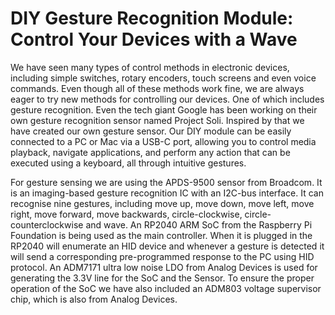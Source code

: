# DIY Gesture Recognition Module: Control Your Devices with a Wave
We have seen many types of control methods in electronic devices, including simple switches, rotary encoders, touch screens and even voice commands. Even though all of these methods work fine, we are always eager to try new methods for controlling our devices. One of which includes gesture recognition. Even the tech giant Google has been working on their own gesture recognition sensor named Project Soli. Inspired by that we have created our own gesture sensor. Our DIY module can be easily connected to a PC or Mac via a USB-C port, allowing you to control media playback, navigate applications, and perform any action that can be executed using a keyboard, all through intuitive gestures. 

For gesture sensing we are using the APDS-9500 sensor from Broadcom. It is an imaging-based gesture recognition IC with an I2C-bus interface. It can recognise nine gestures, including move up, move down, move left, move right, move forward, move backwards, circle-clockwise, circle-counterclockwise and wave. An RP2040 ARM SoC from the Raspberry Pi Foundation is being used as the main controller. When it is plugged in the RP2040 will enumerate an HID device and whenever a gesture is detected it will send a corresponding pre-programmed response to the PC using HID protocol. An ADM7171 ultra low noise LDO from Analog Devices is used for generating the 3.3V line for the SoC and the Sensor. To ensure the proper operation of the SoC we have also included an ADM803 voltage supervisor chip, which is also from Analog Devices.

